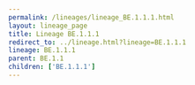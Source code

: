 ```yaml
---
permalink: /lineages/lineage_BE.1.1.1.html
layout: lineage_page
title: Lineage BE.1.1.1
redirect_to: ../lineage.html?lineage=BE.1.1.1
lineage: BE.1.1.1
parent: BE.1.1
children: ['BE.1.1.1']
---
```

